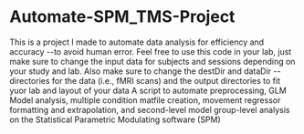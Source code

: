 # Automate-SPM_TMS-Project
This is a project I made to automate data analysis for efficiency and accuracy --to avoid human error.
Feel free to use this code in your lab, just make sure to change the input data for subjects and sessions depending on your study and lab.
Also make sure to change the destDir and dataDir --directories for the data (i.e., fMRI scans) and the output directories to fit yuor lab and layout of your data
A script to automate preprocessing, GLM Model analysis, multiple condition matfile creation, movement regressor formatting and extrapolation, and second-level model group-level analysis on the Statistical Parametric Modulating software (SPM)
